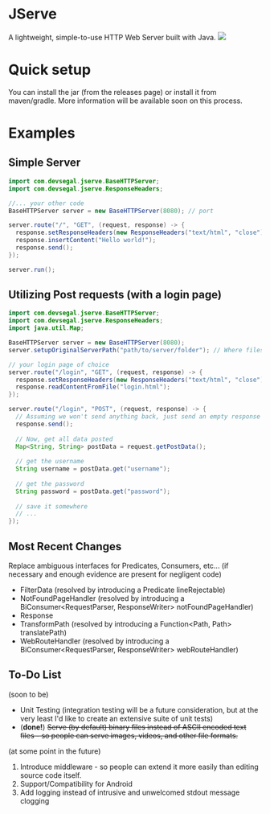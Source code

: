 # JServe
A lightweight, simple-to-use HTTP Web Server built with Java.
<img src="https://i.ibb.co/3RKzGsw/Adobe-Stock-389747989.jpg" />

# Quick setup
You can install the jar (from the releases page) or install it from maven/gradle.
More information will be available soon on this process. 

# Examples 
## Simple Server
```java
import com.devsegal.jserve.BaseHTTPServer;
import com.devsegal.jserve.ResponseHeaders;

//... your other code
BaseHTTPServer server = new BaseHTTPServer(8080); // port

server.route("/", "GET", (request, response) -> {
  response.setResponseHeaders(new ResponseHeaders("text/html", "close"));
  response.insertContent("Hello world!");
  response.send();
});

server.run(); 
```

## Utilizing Post requests (with a login page)
```java
import com.devsegal.jserve.BaseHTTPServer;
import com.devsegal.jserve.ResponseHeaders;
import java.util.Map;

BaseHTTPServer server = new BaseHTTPServer(8080);
server.setupOriginalServerPath("path/to/server/folder"); // Where files are read from (excluding the public assets folder)

// your login page of choice
server.route("/login", "GET", (request, response) -> {
  response.setResponseHeaders(new ResponseHeaders("text/html", "close");
  response.readContentFromFile("login.html");
});

server.route("/login", "POST", (request, response) -> {
  // Assuming we won't send anything back, just send an empty response 
  response.send();
  
  // Now, get all data posted 
  Map<String, String> postData = request.getPostData(); 
  
  // get the username 
  String username = postData.get("username");
  
  // get the password
  String password = postData.get("password");
  
  // save it somewhere
  // ...
});
```

## Most Recent Changes
Replace ambiguous interfaces for Predicates, Consumers, etc... (if necessary and enough evidence are present for negligent code)
- FilterData (resolved by introducing a Predicate<String> lineRejectable)
- NotFoundPageHandler (resolved by introducing a BiConsumer<RequestParser, ResponseWriter> notFoundPageHandler)
- Response 
- TransformPath (resolved by introducing a Function<Path, Path> translatePath) 
- WebRouteHandler (resolved by introducing a BiConsumer<RequestParser, ResponseWriter> webRouteHandler)
  
## To-Do List
(soon to be) 
- Unit Testing (integration testing will be a future consideration, but at the very least I'd like to create an extensive suite of unit tests)
- (**done!**) <s>Serve (by default) binary files instead of ASCII encoded text files - so people can serve images, videos, and other file formats.</s>

(at some point in the future) 
1. Introduce middleware - so people can extend it more easily than editing source code itself. 
2. Support/Compatibility for Android 
3. Add logging instead of intrusive and unwelcomed stdout message clogging 
